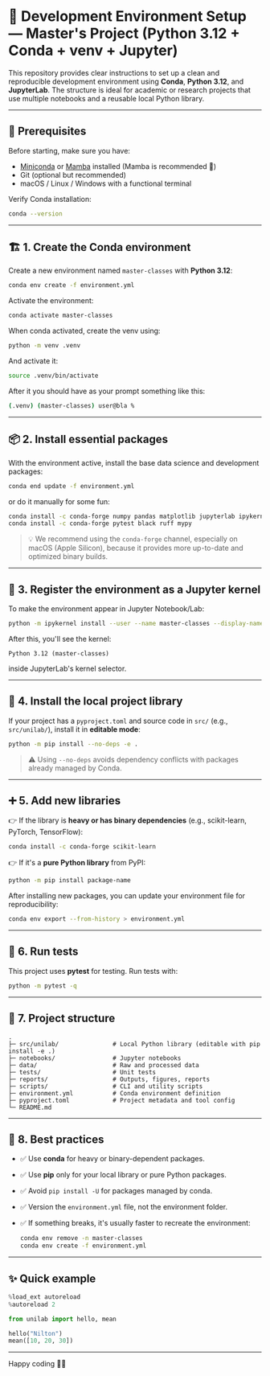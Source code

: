 # 🧪 Development Environment Setup — Master's Project (Python 3.12 + Conda + venv + Jupyter)

This repository provides clear instructions to set up a clean and reproducible development environment using **Conda**, **Python 3.12**, and **JupyterLab**. The structure is ideal for academic or research projects that use multiple notebooks and a reusable local Python library.

---

## 🧰 Prerequisites

Before starting, make sure you have:

* [Miniconda](https://docs.conda.io/en/latest/miniconda.html) or [Mamba](https://mamba.readthedocs.io/en/latest/installation.html) installed (Mamba is recommended 🚀)
* Git (optional but recommended)
* macOS / Linux / Windows with a functional terminal

Verify Conda installation:

```bash
conda --version
```

---

## 🏗️ 1. Create the Conda environment

Create a new environment named `master-classes` with **Python 3.12**:

```bash
conda env create -f environment.yml
```

Activate the environment:

```bash
conda activate master-classes
```

When conda activated, create the venv using:
```bash
python -m venv .venv
```

And activate it:
```bash
source .venv/bin/activate
```

After it you should have as your prompt something like this:
```bash
(.venv) (master-classes) user@bla %
```

---

## 📦 2. Install essential packages

With the environment active, install the base data science and development packages:

```bash
conda end update -f environment.yml 
```

or do it manually for some fun:

```bash
conda install -c conda-forge numpy pandas matplotlib jupyterlab ipykernel
conda install -c conda-forge pytest black ruff mypy
```

> 💡 We recommend using the `conda-forge` channel, especially on macOS (Apple Silicon), because it provides more up-to-date and optimized binary builds.

---

## 📓 3. Register the environment as a Jupyter kernel

To make the environment appear in Jupyter Notebook/Lab:

```bash
python -m ipykernel install --user --name master-classes --display-name "Master Classes (Python 3.12)"
```

After this, you'll see the kernel:

```
Python 3.12 (master-classes)
```

inside JupyterLab's kernel selector.

---

## 🧱 4. Install the local project library

If your project has a `pyproject.toml` and source code in `src/` (e.g., `src/unilab/`), install it in **editable mode**:

```bash
python -m pip install --no-deps -e .
```

> ⚠️ Using `--no-deps` avoids dependency conflicts with packages already managed by Conda.

---

## ➕ 5. Add new libraries

👉 If the library is **heavy or has binary dependencies** (e.g., scikit-learn, PyTorch, TensorFlow):

```bash
conda install -c conda-forge scikit-learn
```

👉 If it's a **pure Python library** from PyPI:

```bash
python -m pip install package-name
```

After installing new packages, you can update your environment file for reproducibility:

```bash
conda env export --from-history > environment.yml
```

---

## 🧪 6. Run tests

This project uses **pytest** for testing. Run tests with:

```bash
python -m pytest -q
```

---

## 🧭 7. Project structure

```text
.
├─ src/unilab/               # Local Python library (editable with pip install -e .)
├─ notebooks/                # Jupyter notebooks
├─ data/                     # Raw and processed data
├─ tests/                    # Unit tests
├─ reports/                  # Outputs, figures, reports
├─ scripts/                  # CLI and utility scripts
├─ environment.yml           # Conda environment definition
├─ pyproject.toml            # Project metadata and tool config
└─ README.md
```

---

## 🧼 8. Best practices

* ✅ Use **conda** for heavy or binary-dependent packages.
* ✅ Use **pip** only for your local library or pure Python packages.
* ✅ Avoid `pip install -U` for packages managed by conda.
* ✅ Version the `environment.yml` file, not the environment folder.
* ✅ If something breaks, it's usually faster to recreate the environment:

  ```bash
  conda env remove -n master-classes
  conda env create -f environment.yml
  ```

---

## ✨ Quick example

```python
%load_ext autoreload
%autoreload 2

from unilab import hello, mean

hello("Nilton")
mean([10, 20, 30])
```

---

Happy coding 🧠🚀
